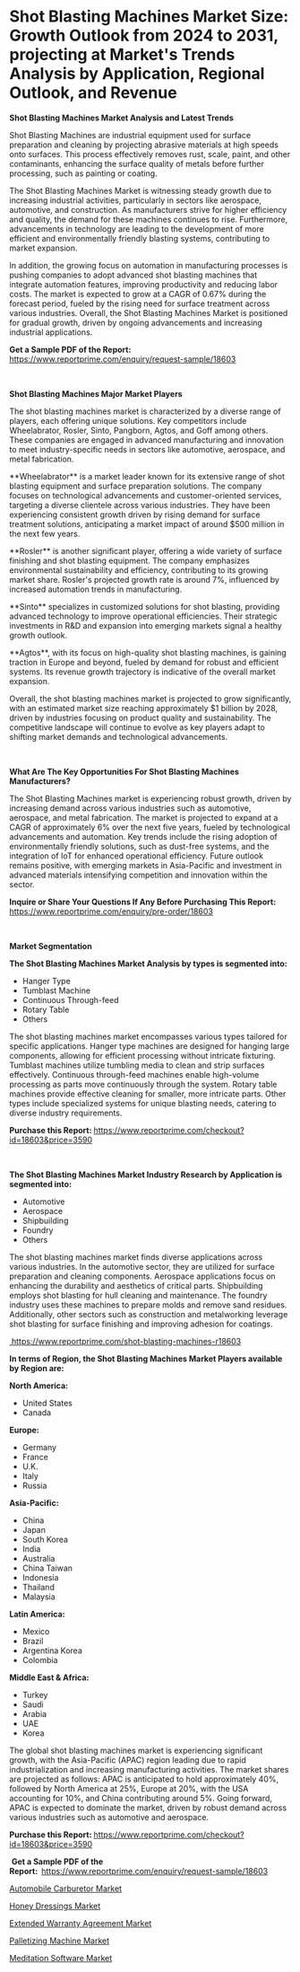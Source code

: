 <p><h1>Shot Blasting Machines Market Size: Growth Outlook from 2024 to 2031, projecting at Market's Trends Analysis by Application, Regional Outlook, and Revenue</h1></p><p><strong>Shot Blasting Machines Market Analysis and Latest Trends</strong></p>
<p><p>Shot Blasting Machines are industrial equipment used for surface preparation and cleaning by projecting abrasive materials at high speeds onto surfaces. This process effectively removes rust, scale, paint, and other contaminants, enhancing the surface quality of metals before further processing, such as painting or coating. </p><p>The Shot Blasting Machines Market is witnessing steady growth due to increasing industrial activities, particularly in sectors like aerospace, automotive, and construction. As manufacturers strive for higher efficiency and quality, the demand for these machines continues to rise. Furthermore, advancements in technology are leading to the development of more efficient and environmentally friendly blasting systems, contributing to market expansion. </p><p>In addition, the growing focus on automation in manufacturing processes is pushing companies to adopt advanced shot blasting machines that integrate automation features, improving productivity and reducing labor costs. The market is expected to grow at a CAGR of 0.67% during the forecast period, fueled by the rising need for surface treatment across various industries. Overall, the Shot Blasting Machines Market is positioned for gradual growth, driven by ongoing advancements and increasing industrial applications.</p></p>
<p><strong>Get a Sample PDF of the Report:&nbsp;</strong> <a href="https://www.reportprime.com/enquiry/request-sample/18603?utm_campaign=31&utm_medium=2&utm_source=Github&utm_content=ia&utm_term=21112024&utm_id=shot-blasting-machines">https://www.reportprime.com/enquiry/request-sample/18603</a></p>
<p>&nbsp;</p>
<p><strong>Shot Blasting Machines Major Market Players</strong></p>
<p><p>The shot blasting machines market is characterized by a diverse range of players, each offering unique solutions. Key competitors include Wheelabrator, Rosler, Sinto, Pangborn, Agtos, and Goff among others. These companies are engaged in advanced manufacturing and innovation to meet industry-specific needs in sectors like automotive, aerospace, and metal fabrication.</p><p>**Wheelabrator** is a market leader known for its extensive range of shot blasting equipment and surface preparation solutions. The company focuses on technological advancements and customer-oriented services, targeting a diverse clientele across various industries. They have been experiencing consistent growth driven by rising demand for surface treatment solutions, anticipating a market impact of around $500 million in the next few years.</p><p>**Rosler** is another significant player, offering a wide variety of surface finishing and shot blasting equipment. The company emphasizes environmental sustainability and efficiency, contributing to its growing market share. Rosler's projected growth rate is around 7%, influenced by increased automation trends in manufacturing.</p><p>**Sinto** specializes in customized solutions for shot blasting, providing advanced technology to improve operational efficiencies. Their strategic investments in R&D and expansion into emerging markets signal a healthy growth outlook.</p><p>**Agtos**, with its focus on high-quality shot blasting machines, is gaining traction in Europe and beyond, fueled by demand for robust and efficient systems. Its revenue growth trajectory is indicative of the overall market expansion.</p><p>Overall, the shot blasting machines market is projected to grow significantly, with an estimated market size reaching approximately $1 billion by 2028, driven by industries focusing on product quality and sustainability. The competitive landscape will continue to evolve as key players adapt to shifting market demands and technological advancements.</p></p>
<p>&nbsp;</p>
<p><strong>What Are The Key Opportunities For Shot Blasting Machines Manufacturers?</strong></p>
<p><p>The Shot Blasting Machines market is experiencing robust growth, driven by increasing demand across various industries such as automotive, aerospace, and metal fabrication. The market is projected to expand at a CAGR of approximately 6% over the next five years, fueled by technological advancements and automation. Key trends include the rising adoption of environmentally friendly solutions, such as dust-free systems, and the integration of IoT for enhanced operational efficiency. Future outlook remains positive, with emerging markets in Asia-Pacific and investment in advanced materials intensifying competition and innovation within the sector.</p></p>
<p><strong>Inquire or Share Your Questions If Any Before Purchasing This Report:</strong> <a href="https://www.reportprime.com/enquiry/pre-order/18603?utm_campaign=31&utm_medium=2&utm_source=Github&utm_content=ia&utm_term=21112024&utm_id=shot-blasting-machines">https://www.reportprime.com/enquiry/pre-order/18603</a></p>
<p>&nbsp;</p>
<p><strong>Market Segmentation</strong></p>
<p><strong>The Shot Blasting Machines Market Analysis by types is segmented into:</strong></p>
<p><ul><li>Hanger Type</li><li>Tumblast Machine</li><li>Continuous Through-feed</li><li>Rotary Table</li><li>Others</li></ul></p>
<p><p>The shot blasting machines market encompasses various types tailored for specific applications. Hanger type machines are designed for hanging large components, allowing for efficient processing without intricate fixturing. Tumblast machines utilize tumbling media to clean and strip surfaces effectively. Continuous through-feed machines enable high-volume processing as parts move continuously through the system. Rotary table machines provide effective cleaning for smaller, more intricate parts. Other types include specialized systems for unique blasting needs, catering to diverse industry requirements.</p></p>
<p><strong>Purchase this Report:&nbsp;</strong><a href="https://www.reportprime.com/checkout?id=18603&price=3590&utm_campaign=31&utm_medium=2&utm_source=Github&utm_content=ia&utm_term=21112024&utm_id=shot-blasting-machines">https://www.reportprime.com/checkout?id=18603&price=3590</a></p>
<p>&nbsp;</p>
<p><strong>The Shot Blasting Machines Market Industry Research by Application is segmented into:</strong></p>
<p><ul><li>Automotive</li><li>Aerospace</li><li>Shipbuilding</li><li>Foundry</li><li>Others</li></ul></p>
<p><p>The shot blasting machines market finds diverse applications across various industries. In the automotive sector, they are utilized for surface preparation and cleaning components. Aerospace applications focus on enhancing the durability and aesthetics of critical parts. Shipbuilding employs shot blasting for hull cleaning and maintenance. The foundry industry uses these machines to prepare molds and remove sand residues. Additionally, other sectors such as construction and metalworking leverage shot blasting for surface finishing and improving adhesion for coatings.</p></p>
<p><a href="https://www.reportprime.com/shot-blasting-machines-r18603?utm_campaign=31&utm_medium=2&utm_source=Github&utm_content=ia&utm_term=21112024&utm_id=shot-blasting-machines">&nbsp;https://www.reportprime.com/shot-blasting-machines-r18603</a></p>
<p><strong>In terms of Region, the Shot Blasting Machines Market Players available by Region are:</strong></p>
<p>
    <p> <strong> North America: </strong>
        <ul>
            <li>United States</li>
            <li>Canada</li>
        </ul>
        </p> 
    <p> <strong> Europe: </strong>
        <ul>
            <li>Germany</li>
            <li>France</li>
            <li>U.K.</li>
            <li>Italy</li>
            <li>Russia</li>
        </ul>
        </p> 
    <p> <strong> Asia-Pacific: </strong>
        <ul>
            <li>China</li>
            <li>Japan</li>
            <li>South Korea</li>
            <li>India</li>
            <li>Australia</li>
            <li>China Taiwan</li>
            <li>Indonesia</li>
            <li>Thailand</li>
            <li>Malaysia</li>
        </ul>
        </p> 
    <p> <strong> Latin America: </strong>
        <ul>
            <li>Mexico</li>
            <li>Brazil</li>
            <li>Argentina Korea</li>
            <li>Colombia</li>
        </ul>
        </p> 
    <p> <strong> Middle East & Africa: </strong>
        <ul>
            <li>Turkey</li>
            <li>Saudi</li>
            <li>Arabia</li>
            <li>UAE</li>
            <li>Korea</li>
        </ul>
    </p>
    </p>
<p><p>The global shot blasting machines market is experiencing significant growth, with the Asia-Pacific (APAC) region leading due to rapid industrialization and increasing manufacturing activities. The market shares are projected as follows: APAC is anticipated to hold approximately 40%, followed by North America at 25%, Europe at 20%, with the USA accounting for 10%, and China contributing around 5%. Going forward, APAC is expected to dominate the market, driven by robust demand across various industries such as automotive and aerospace.</p></p>
<p><strong>Purchase this Report: </strong><a href="https://www.reportprime.com/checkout?id=18603&price=3590&utm_campaign=31&utm_medium=2&utm_source=Github&utm_content=ia&utm_term=21112024&utm_id=shot-blasting-machines">https://www.reportprime.com/checkout?id=18603&price=3590</a></p>
<p>&nbsp;<strong>Get a Sample PDF of the Report:&nbsp;&nbsp;</strong><a href="https://www.reportprime.com/enquiry/request-sample/18603?utm_campaign=31&utm_medium=2&utm_source=Github&utm_content=ia&utm_term=21112024&utm_id=shot-blasting-machines">https://www.reportprime.com/enquiry/request-sample/18603</a></p>
<p><strong></strong></p>
<p><p><a href="https://github.com/FassouRP/Market-Research-Report-List-6/blob/main/automobile-carburetor-market.md?utm_campaign=31&utm_medium=2&utm_source=Github&utm_content=ia&utm_term=21112024&utm_id=shot-blasting-machines">Automobile Carburetor Market</a></p><p><a href="https://issuu.com/reportprime-2/docs/honey-dressings-market-size-2030.pp_4a55f8beeef7d4?utm_campaign=31&utm_medium=2&utm_source=Github&utm_content=ia&utm_term=21112024&utm_id=shot-blasting-machines">Honey Dressings Market</a></p><p><a href="https://www.linkedin.com/pulse/extended-warranty-agreement-market-evolution-global-ycofe?utm_campaign=31&utm_medium=2&utm_source=Github&utm_content=ia&utm_term=21112024&utm_id=shot-blasting-machines">Extended Warranty Agreement Market</a></p><p><a href="https://github.com/rahu1506/Market-Research-Report-List-6/blob/main/palletizing-machine-market.md?utm_campaign=31&utm_medium=2&utm_source=Github&utm_content=ia&utm_term=21112024&utm_id=shot-blasting-machines">Palletizing Machine Market</a></p><p><a href="https://www.linkedin.com/pulse/meditation-software-market-size-share-analysis-2024-2031-gebse?utm_campaign=31&utm_medium=2&utm_source=Github&utm_content=ia&utm_term=21112024&utm_id=shot-blasting-machines">Meditation Software Market</a></p></p>